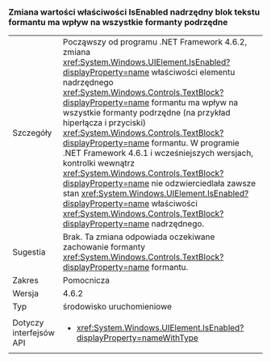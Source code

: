 ### <a name="changing-the-isenabled-property-of-the-parent-of-a-textblock-control-affects-any-child-controls"></a>Zmiana wartości właściwości IsEnabled nadrzędny blok tekstu formantu ma wpływ na wszystkie formanty podrzędne

|   |   |
|---|---|
|Szczegóły|Począwszy od programu .NET Framework 4.6.2, zmiana <xref:System.Windows.UIElement.IsEnabled?displayProperty=name> właściwości elementu nadrzędnego <xref:System.Windows.Controls.TextBlock?displayProperty=name> formantu ma wpływ na wszystkie formanty podrzędne (na przykład hiperłącza i przyciski) <xref:System.Windows.Controls.TextBlock?displayProperty=name> formantu. W programie .NET Framework 4.6.1 i wcześniejszych wersjach, kontrolki wewnątrz <xref:System.Windows.Controls.TextBlock?displayProperty=name> nie odzwierciedlała zawsze stan <xref:System.Windows.UIElement.IsEnabled?displayProperty=name> właściwości <xref:System.Windows.Controls.TextBlock?displayProperty=name> nadrzędnego.|
|Sugestia|Brak. Ta zmiana odpowiada oczekiwane zachowanie formanty <xref:System.Windows.Controls.TextBlock?displayProperty=name> formantu.|
|Zakres|Pomocnicza|
|Wersja|4.6.2|
|Typ|środowisko uruchomieniowe|
|Dotyczy interfejsów API|<ul><li><xref:System.Windows.UIElement.IsEnabled?displayProperty=nameWithType></li></ul>|

